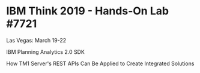 # IBM Think 2019 - Hands-On Lab #7721

Las Vegas: March 19-22

IBM Planning Analytics 2.0 SDK

How TM1 Server's REST APIs Can Be Applied to Create Integrated Solutions
